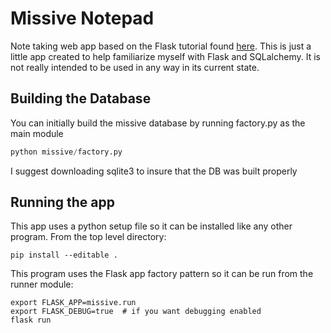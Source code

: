 # Missive Notepad

Note taking web app based on the Flask tutorial found [here](http://flask.pocoo.org/docs/0.12/tutorial/ "Flask Tutorial"). This is just a little app created to help familiarize myself with Flask and SQLalchemy. It is not really intended to be used in any way in its current state.

## Building the Database

You can initially build the missive database by running factory.py as the main module

```s
python missive/factory.py
```

I suggest downloading sqlite3 to insure that the DB was built properly

## Running the app

This app uses a python setup file so it can be installed like any other program. From the top level directory:

```
pip install --editable .
```

This program uses the Flask app factory pattern so it can be run from the runner module:

```
export FLASK_APP=missive.run
export FLASK_DEBUG=true  # if you want debugging enabled
flask run
```
